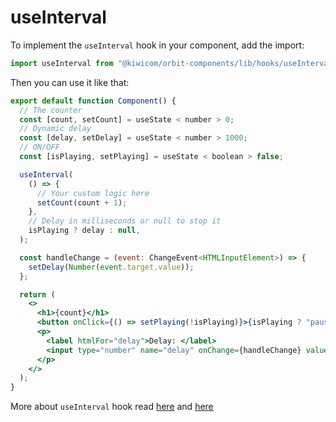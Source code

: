 # useInterval

To implement the `useInterval` hook in your component, add the import:

```jsx
import useInterval from "@kiwicom/orbit-components/lib/hooks/useInterval";
```

Then you can use it like that:

```jsx
export default function Component() {
  // The counter
  const [count, setCount] = useState < number > 0;
  // Dynamic delay
  const [delay, setDelay] = useState < number > 1000;
  // ON/OFF
  const [isPlaying, setPlaying] = useState < boolean > false;

  useInterval(
    () => {
      // Your custom logic here
      setCount(count + 1);
    },
    // Delay in milliseconds or null to stop it
    isPlaying ? delay : null,
  );

  const handleChange = (event: ChangeEvent<HTMLInputElement>) => {
    setDelay(Number(event.target.value));
  };

  return (
    <>
      <h1>{count}</h1>
      <button onClick={() => setPlaying(!isPlaying)}>{isPlaying ? "pause" : "play"}</button>
      <p>
        <label htmlFor="delay">Delay: </label>
        <input type="number" name="delay" onChange={handleChange} value={delay} />
      </p>
    </>
  );
}
```

More about `useInterval` hook read [here](https://usehooks-ts.com/react-hook/use-interval) and [here](https://usehooks-ts.com/react-hook/use-interval)
